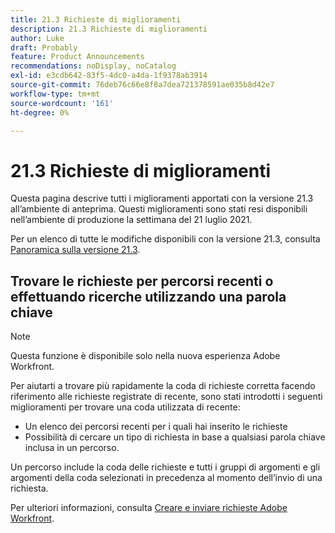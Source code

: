 ```yaml
---
title: 21.3 Richieste di miglioramenti
description: 21.3 Richieste di miglioramenti
author: Luke
draft: Probably
feature: Product Announcements
recommendations: noDisplay, noCatalog
exl-id: e3cdb642-83f5-4dc0-a4da-1f9378ab3914
source-git-commit: 76deb76c66e8f8a7dea721378591ae035b8d42e7
workflow-type: tm+mt
source-wordcount: '161'
ht-degree: 0%

---
```


# 21.3 Richieste di miglioramenti

Questa pagina descrive tutti i miglioramenti apportati con la versione 21.3 all’ambiente di anteprima. Questi miglioramenti sono stati resi disponibili nell’ambiente di produzione la settimana del 21 luglio 2021.

Per un elenco di tutte le modifiche disponibili con la versione 21.3, consulta [Panoramica sulla versione 21.3](../../../product-announcements/product-releases/21.3-release-activity/21-3-release-overview.md).

## Trovare le richieste per percorsi recenti o effettuando ricerche utilizzando una parola chiave

>[!NOTE]
>
>Questa funzione è disponibile solo nella nuova esperienza Adobe Workfront.

Per aiutarti a trovare più rapidamente la coda di richieste corretta facendo riferimento alle richieste registrate di recente, sono stati introdotti i seguenti miglioramenti per trovare una coda utilizzata di recente:

* Un elenco dei percorsi recenti per i quali hai inserito le richieste
* Possibilità di cercare un tipo di richiesta in base a qualsiasi parola chiave inclusa in un percorso.

Un percorso include la coda delle richieste e tutti i gruppi di argomenti e gli argomenti della coda selezionati in precedenza al momento dell’invio di una richiesta.

Per ulteriori informazioni, consulta [Creare e inviare richieste Adobe Workfront](/help/quicksilver/manage-work/requests/create-requests/create-submit-requests.md).

